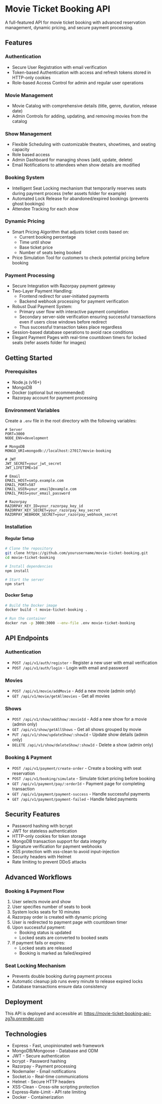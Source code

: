 # Movie Ticket Booking API

A full-featured API for movie ticket booking with advanced reservation management, dynamic pricing, and secure payment processing.

## Features

### Authentication
- Secure User Registration with email verification
- Token-based Authentication with access and refresh tokens stored in HTTP-only cookies
- Role-based Access Control for admin and regular user operations

### Movie Management
- Movie Catalog with comprehensive details (title, genre, duration, release date)
- Admin Controls for adding, updating, and removing movies from the catalog

### Show Management
- Flexible Scheduling with customizable theaters, showtimes, and seating capacity
- Role based access 
- Admin Dashboard for managing shows (add, update, delete)
- Email Notifications to attendees when show details are modified

### Booking System
- Intelligent Seat Locking mechanism that temporarily reserves seats during payment process (refer assets folder for example)
- Automated Lock Release for abandoned/expired bookings (prevents ghost bookings)
- Attendee Tracking for each show

### Dynamic Pricing
- Smart Pricing Algorithm that adjusts ticket costs based on:
  - Current booking percentage
  - Time until show
  - Base ticket price
  - Number of seats being booked
- Price Simulation Tool for customers to check potential pricing before booking

### Payment Processing
- Secure Integration with Razorpay payment gateway
- Two-Layer Payment Handling:
  - Frontend redirect for user-initiated payments
  - Backend webhook processing for payment verification
- Robust Dual Payment System:
  - Primary user flow with interactive payment completion
  - Secondary server-side verification ensuring successful transactions even if users close windows before redirect
  - Thus successful transaction takes place regardless
- Session-based database operations to avoid race conditions
- Elegant Payment Pages with real-time countdown timers for locked seats (refer assets folder for images)


## Getting Started

### Prerequisites
- Node.js (v16+)
- MongoDB
- Docker (optional but recommended)
- Razorpay account for payment processing

### Environment Variables
Create a `.env` file in the root directory with the following variables:

```
# Server
PORT=3000
NODE_ENV=development

# MongoDB
MONGO_URI=mongodb://localhost:27017/movie-booking

# JWT
JWT_SECRET=your_jwt_secret
JWT_LIFETIME=1d

# Email
EMAIL_HOST=smtp.example.com
EMAIL_PORT=587
EMAIL_USER=your_email@example.com
EMAIL_PASS=your_email_password

# Razorpay
RAZORPAY_KEY_ID=your_razorpay_key_id
RAZORPAY_KEY_SECRET=your_razorpay_key_secret
RAZORPAY_WEBHOOK_SECRET=your_razorpay_webhook_secret
```

### Installation

#### Regular Setup
```bash
# Clone the repository
git clone https://github.com/yourusername/movie-ticket-booking.git
cd movie-ticket-booking

# Install dependencies
npm install

# Start the server
npm start
```

#### Docker Setup
```bash
# Build the Docker image
docker build -t movie-ticket-booking .

# Run the container
docker run -p 3000:3000 --env-file .env movie-ticket-booking
```

## API Endpoints

### Authentication
- `POST /api/v1/auth/register` - Register a new user with email verification
- `POST /api/v1/auth/login` - Login with email and password

### Movies
- `POST /api/v1/movie/addMovie` - Add a new movie (admin only)
- `GET /api/v1/movie/getAllmovies` - Get all movies

### Shows
- `POST /api/v1/show/addShow/:movieId` - Add a new show for a movie (admin only)
- `GET /api/v1/show/getAllShows` - Get all shows grouped by movie
- `PUT /api/v1/show/updateShow/:showId` - Update show details (admin only)
- `DELETE /api/v1/show/deleteShow/:showId` - Delete a show (admin only)

### Booking & Payment
- `POST /api/v1/payment/create-order` - Create a booking with seat reservation
- `POST /api/v1/booking/simulate` - Simulate ticket pricing before booking
- `GET /api/v1/payment/pay/:orderId` - Payment page for completing transaction
- `GET /api/v1/payment/payment-success` - Handle successful payments
- `GET /api/v1/payment/payment-failed` - Handle failed payments

## Security Features
- Password hashing with bcrypt
- JWT for stateless authentication
- HTTP-only cookies for token storage
- MongoDB transaction support for data integrity
- Signature verification for payment webhooks
- XSS protection with xss-clean to avoid input-injection
- Security headers with Helmet
- Rate limiting to prevent DDoS attacks

## Advanced Workflows

### Booking & Payment Flow
1. User selects movie and show
2. User specifies number of seats to book
3. System locks seats for 10 minutes
4. Razorpay order is created with dynamic pricing
5. User is redirected to payment page with countdown timer
6. Upon successful payment:
   - Booking status is updated
   - Locked seats are converted to booked seats
7. If payment fails or expires:
   - Locked seats are released
   - Booking is marked as failed/expired

### Seat Locking Mechanism
- Prevents double booking during payment process
- Automatic cleanup job runs every minute to release expired locks
- Database transactions ensure data consistency

## Deployment
This API is deployed and accessible at: https://movie-ticket-booking-api-zg7q.onrender.com

## Technologies
- Express - Fast, unopinionated web framework
- MongoDB/Mongoose - Database and ODM
- JWT - Secure authentication
- bcrypt - Password hashing
- Razorpay - Payment processing
- Nodemailer - Email notifications
- Socket.io - Real-time communications
- Helmet - Secure HTTP headers
- XSS-Clean - Cross-site scripting protection
- Express-Rate-Limit - API rate limiting
- Docker - Containerization
